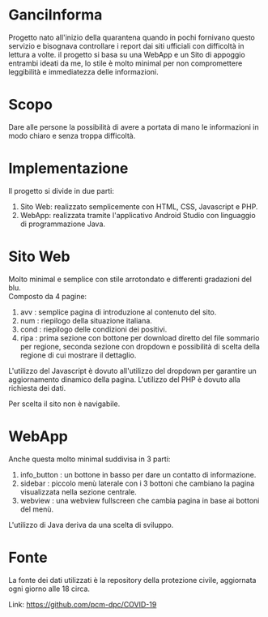 # GanciInforma
Progetto nato all'inizio della quarantena quando in pochi fornivano questo servizio e bisognava controllare i report dai siti ufficiali con difficoltà in lettura a volte.
il progetto si basa su una WebApp e un Sito di appoggio entrambi ideati da me, lo stile è molto minimal per non compromettere leggibilità e immediatezza delle informazioni.

# Scopo
Dare alle persone la possibilità di avere a portata di mano le informazioni in modo chiaro e senza troppa difficoltà.

# Implementazione
Il progetto si divide in due parti:
  1) Sito Web: realizzato semplicemente con HTML, CSS, Javascript e PHP.
  2) WebApp: realizzata tramite l'applicativo Android Studio con linguaggio di programmazione Java.

# Sito Web
Molto minimal e semplice con stile arrotondato e differenti gradazioni del blu.<br>
Composto da 4 pagine:
  1) avv : semplice pagina di introduzione al contenuto del sito.
  2) num : riepilogo della situazione italiana.
  3) cond : riepilogo delle condizioni dei positivi.
  4) ripa : prima sezione con bottone per download diretto del file sommario per regione, seconda sezione con dropdown e possibilità di scelta della regione di cui mostrare il dettaglio.
  
L'utilizzo del Javascript è dovuto all'utilizzo del dropdown per garantire un aggiornamento dinamico della pagina.
L'utilizzo del PHP è dovuto alla richiesta dei dati.

Per scelta il sito non è navigabile.

# WebApp
Anche questa molto minimal suddivisa in 3 parti:
  1) info_button : un bottone in basso per dare un contatto di informazione.
  2) sidebar : piccolo menù laterale con i 3 bottoni che cambiano la pagina visualizzata nella sezione centrale.
  3) webview : una webview fullscreen che cambia pagina in base ai bottoni del menù.
  
 L'utilizzo di Java deriva da una scelta di sviluppo.

# Fonte
La fonte dei dati utilizzati è la repository della protezione civile, aggiornata ogni giorno alle 18 circa.

Link: https://github.com/pcm-dpc/COVID-19
